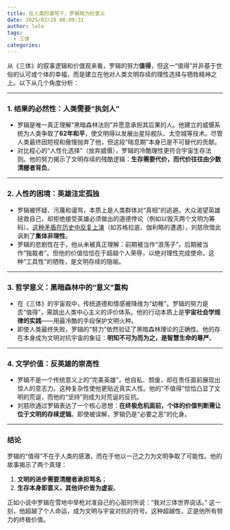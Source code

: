 ```yaml
---
title: 在人类的谩骂下，罗辑努力的意义
date: 2025/02/28 08:09:31
author: lele
tags:
  - 三体
categories:
---
```

从《三体》的叙事逻辑和价值观来看，罗辑的努力**值得**，但这一“值得”并非基于世俗的认可或个体的幸福，而是建立在他对人类文明存续的理性选择与牺牲精神之上。以下从几个角度分析：

---

### 1. **结果的必然性：人类需要“执剑人”**
   - 罗辑是唯一真正理解“黑暗森林法则”并愿意承担其后果的人。他建立的威慑系统为人类争取了**62年和平**，使文明得以发展出星际舰队、太空城等技术。尽管人类最终因短视和傲慢抛弃了他，但这段“喘息期”本身已是不可替代的贡献。
   - 对比程心的“人性化选择”（放弃威慑），罗辑的冷酷理性更符合宇宙生存法则。他的努力揭示了文明存续的残酷逻辑：**生存需要代价，而代价往往由少数清醒者背负**。

---

### 2. **人性的困境：英雄注定孤独**
   - 罗辑被怀疑、污蔑和谩骂，本质上是人类群体对“真相”的逃避。大众渴望英雄拯救自己，却拒绝接受英雄必须做出的道德悖论（例如以毁灭两个文明为筹码）。[这种矛盾在历史中反复上演](/posts/20250228082825)（如苏格拉底、伽利略的遭遇），刘慈欣借此讽刺了**集体非理性**。
   - 罗辑的悲剧性在于，他从未被真正理解：前期被当作“浪荡子”，后期被当作“独裁者”。但他的价值恰恰在于超越个人荣辱，以绝对理性完成使命。这种“工具性”的牺牲，是文明存续的隐喻。

---

### 3. **哲学意义：黑暗森林中的“意义”重构**
   - 在《三体》的宇宙观中，传统道德和情感被降维为“幼稚”。罗辑的努力是否“值得”，需跳出人类中心主义的评价体系。他的行动本质上是**宇宙社会学规律的实践**——用最冷酷的手段保护文明火种。
   - 即使人类最终失败，罗辑的“努力”依然验证了黑暗森林理论的正确性。他的存在本身成为文明对抗宇宙的象征：**明知不可为而为之，是智慧生命的尊严**。

---

### 4. **文学价值：反英雄的崇高性**
   - 罗辑不是一个传统意义上的“完美英雄”，他自私、颓废，却在责任面前展现出惊人的意志力。这种复杂性使他更贴近真实人性。他的“不值得”恰恰凸显了文明的荒诞，而他的“坚持”则成为对荒诞的反抗。
   - 刘慈欣通过罗辑表达了一个核心思想：**在终极危机面前，个体的价值判断需让位于文明的存续逻辑**。即使被误解，罗辑仍是“必要之恶”的化身。

---

### 结论
罗辑的“值得”不在于人类的感激，而在于他以一己之力为文明争取了可能性。他的故事揭示了两个真理：
1. **文明的进步需要清醒者承担骂名**；
2. **生存本身即意义，其他评价皆为虚妄**。

正如小说中罗辑在雪地中举枪对准自己的心脏时所说：“我对三体世界说话。” 这一刻，他超越了个人命运，成为文明与宇宙对抗的符号。这种超越性，正是他所有努力的终极价值。